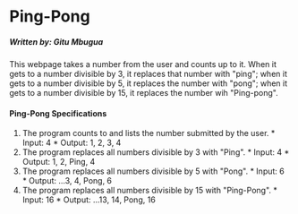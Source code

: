 # Ping-Pong
##### _Written by: Gitu Mbugua_

  This webpage takes a number from the user and counts up to it. When it gets to a number
divisible by 3, it replaces that number with "ping"; when it gets to a number divisible by 5, it replaces
the number with "pong"; when it gets to a number divisible by 15, it replaces the number wih "Ping-pong".

#### Ping-Pong Specifications

  1. The program counts to and lists the number submitted by the user.
    * Input: 4
    * Output: 1, 2, 3, 4
  2. The program replaces all numbers divisible by 3 with "Ping".
    * Input: 4
    * Output: 1, 2, Ping, 4
  3. The program replaces all numbers divisible by 5 with "Pong".
    * Input: 6
    * Output: ...3, 4, Pong, 6
  4. The program replaces all numbers divisible by 15 with "Ping-Pong".
    * Input: 16
    * Output: ...13, 14, Pong, 16
